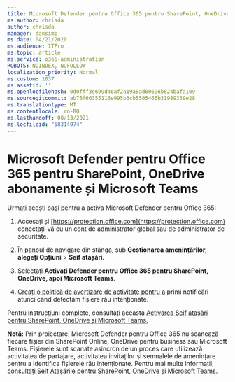```yaml
---
title: Microsoft Defender pentru Office 365 pentru SharePoint, OneDrive abonamente și Microsoft Teams
ms.author: chrisda
author: chrisda
manager: dansimp
ms.date: 04/21/2020
ms.audience: ITPro
ms.topic: article
ms.service: o365-administration
ROBOTS: NOINDEX, NOFOLLOW
localization_priority: Normal
ms.custom: 1037
ms.assetid: ''
ms.openlocfilehash: 0d0fff3e699d46af2a19a8ad60696b824bafa109
ms.sourcegitcommit: ab75f66355116e995b3cb5505465b31989339e28
ms.translationtype: MT
ms.contentlocale: ro-RO
ms.lasthandoff: 08/13/2021
ms.locfileid: "58314974"
---
```

# <a name="microsoft-defender-for-office-365-for-sharepoint-onedrive-and-microsoft-teams"></a>Microsoft Defender pentru Office 365 pentru SharePoint, OneDrive abonamente și Microsoft Teams

Urmați acești pași pentru a activa Microsoft Defender pentru Office 365:

1. Accesați și [https://protection.office.com](https://protection.office.com) conectați-vă cu un cont de administrator global sau de administrator de securitate.

2. În panoul de navigare din stânga, sub **Gestionarea amenințărilor,** **alegeți Opțiuni** \> **Seif atașări.**

3. Selectați **Activați Defender pentru Office 365 pentru SharePoint, OneDrive, apoi Microsoft Teams**.

4. [Creați o politică de avertizare de activitate pentru a](https://docs.microsoft.com/microsoft-365/compliance/create-activity-alerts) primi notificări atunci când detectăm fișiere rău intenționate.

Pentru instrucțiuni complete, consultați aceasta [Activarea Seif atașări pentru SharePoint, OneDrive și Microsoft Teams.](https://docs.microsoft.com/microsoft-365/security/office-365-security/turn-on-atp-for-spo-odb-and-teams)

**Notă:** Prin proiectare, Microsoft Defender pentru Office 365 nu scanează fiecare fișier din SharePoint Online, OneDrive pentru business sau Microsoft Teams. Fișierele sunt scanate asincron de un proces care utilizează activitatea de partajare, activitatea invitaților și semnalele de amenințare pentru a identifica fișierele rău intenționate. Pentru mai multe informații, [consultați Seif Atașările pentru SharePoint, OneDrive și Microsoft Teams](https://docs.microsoft.com/microsoft-365/security/office-365-security/atp-for-spo-odb-and-teams).
